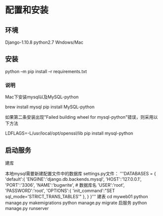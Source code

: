 # 配置和安装
## 环境

Django-1.10.8  python2.7    Wndows/Mac

## 安装
python –m pip install –r requirements.txt

### 说明
Mac下安装mysql以及MySQL-python

brew install mysql
pip install MySQL-python

如果第二条安装出现"Failed building wheel for mysql-python"错误，则采用以下方法

LDFLAGS=-L/usr/local/opt/openssl/lib pip install mysql-python 

## 启动服务

建库

本地mysql需要新建配置文件中的数据库
settings.py文件：
'''DATABASES = {
    'default':{
     'ENGINE':'django.db.backends.mysql',
     'HOST':'127.0.0.1',
     'PORT':'3306',
     'NAME':'bugwrite',  # 数据库名
     'USER':'root',
     'PASSWORD':'root',
     'OPTIONS':{
         'init_command':"SET sql_mode='STRICT_TRANS_TABLES'"
     },
    }
}'''
建表
cd myweb01
python manage.py  makemigrations
python manage.py migrate
启服务
python manage.py runserver
